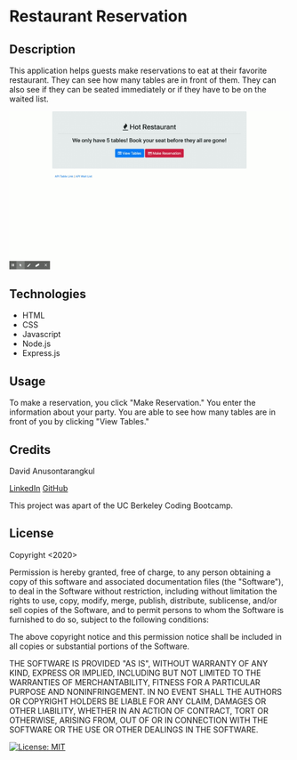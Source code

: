 # Restaurant Reservation

## Description

This application helps guests make reservations to eat at their favorite restaurant. They can see how many tables are in front of them. They can also see if they can be seated immediately or if they have to be on the waited list.

![gif](./gif.gif)

## Technologies

- HTML
- CSS
- Javascript
- Node.js
- Express.js

## Usage

To make a reservation, you click "Make Reservation." You enter the information about your party. You are able to see how many tables are in front of you by clicking "View Tables."

## Credits

David Anusontarangkul

[LinkedIn](https://www.linkedin.com/in/anusontarangkul/)
[GitHub](https://github.com/anusontarangkul)

This project was apart of the UC Berkeley Coding Bootcamp.

## License

Copyright <2020> <COPYRIGHT Anusontarangkul>

Permission is hereby granted, free of charge, to any person obtaining a copy of this software and associated documentation files (the "Software"), to deal in the Software without restriction, including without limitation the rights to use, copy, modify, merge, publish, distribute, sublicense, and/or sell copies of the Software, and to permit persons to whom the Software is furnished to do so, subject to the following conditions:

The above copyright notice and this permission notice shall be included in all copies or substantial portions of the Software.

THE SOFTWARE IS PROVIDED "AS IS", WITHOUT WARRANTY OF ANY KIND, EXPRESS OR IMPLIED, INCLUDING BUT NOT LIMITED TO THE WARRANTIES OF MERCHANTABILITY, FITNESS FOR A PARTICULAR PURPOSE AND NONINFRINGEMENT. IN NO EVENT SHALL THE AUTHORS OR COPYRIGHT HOLDERS BE LIABLE FOR ANY CLAIM, DAMAGES OR OTHER LIABILITY, WHETHER IN AN ACTION OF CONTRACT, TORT OR OTHERWISE, ARISING FROM, OUT OF OR IN CONNECTION WITH THE SOFTWARE OR THE USE OR OTHER DEALINGS IN THE SOFTWARE.

[![License: MIT](https://img.shields.io/badge/License-MIT-blue.svg)](https://opensource.org/licenses/MIT)
